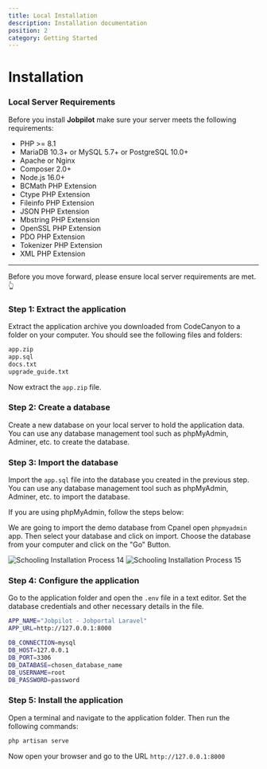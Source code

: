 ```yaml
---
title: Local Installation
description: Installation documentation
position: 2
category: Getting Started
---
```


<!--more-->

# Installation

### Local Server Requirements

Before you install **Jobpilot** make sure your server meets the following requirements:

- PHP >= 8.1
- MariaDB 10.3+ or MySQL 5.7+ or PostgreSQL 10.0+
- Apache or Nginx
- Composer 2.0+
- Node.js 16.0+
- BCMath PHP Extension
- Ctype PHP Extension
- Fileinfo PHP Extension
- JSON PHP Extension
- Mbstring PHP Extension
- OpenSSL PHP Extension
- PDO PHP Extension
- Tokenizer PHP Extension
- XML PHP Extension
---

Before you move forward, please ensure local server requirements are met. 👆

### Step 1: Extract the application

Extract the application archive you downloaded from CodeCanyon to a folder on your computer. You should see the following files and folders:

```bash 
app.zip
app.sql
docs.txt
upgrade_guide.txt
``` 

Now extract the `app.zip` file.

### Step 2: Create a database

Create a new database on your local server to hold the application data. You can use any database management tool such as phpMyAdmin, Adminer, etc. to create the database. 

### Step 3: Import the database

Import the `app.sql` file into the database you created in the previous step. You can use any database management tool such as phpMyAdmin, Adminer, etc. to import the database.

If you are using phpMyAdmin, follow the steps below:

We are going to import the demo database from Cpanel open `phpmyadmin` app. Then select your database and click on import. Choose the database from your computer and click on the "Go" Button.

![Schooling Installation Process 14](/docs/jobpilot/install/s18.png)
![Schooling Installation Process 15](/docs/jobpilot/install/s19.png)

### Step 4: Configure the application

Go to the application folder and open the `.env` file in a text editor. Set the database credentials and other necessary details in the file. 

```bash
APP_NAME="Jobpilot - Jobportal Laravel"
APP_URL=http://127.0.0.1:8000

DB_CONNECTION=mysql
DB_HOST=127.0.0.1
DB_PORT=3306
DB_DATABASE=chosen_database_name
DB_USERNAME=root
DB_PASSWORD=password
```

### Step 5: Install the application

Open a terminal and navigate to the application folder. Then run the following commands:

```bash
php artisan serve
```

Now open your browser and go to the URL `http://127.0.0.1:8000`
